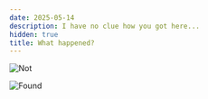 ```yaml
---
date: 2025-05-14
description: I have no clue how you got here...
hidden: true
title: What happened?
---
```


![Not](/assets/static/img/404-jerry.avif)

![Found](/assets/static/img/404-tom.avif)

